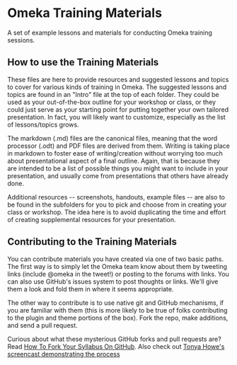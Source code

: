# Omeka Training Materials
A set of example lessons and materials for conducting Omeka training sessions.

## How to use the Training Materials

These files are here to provide resources and suggested lessons and topics to cover for various kinds of training in Omeka. The suggested lessons and topics are found in an "Intro" file at the top of each folder. They could be used as your out-of-the-box outline for your workshop or class, or they could just serve as your starting point for putting together your own tailored presentation. In fact, you will likely want to customize, especially as the list of lessons/topics grows.

The markdown (.md) files are the canonical files, meaning that the word processor (.odt) and PDF files are derived from them. Writing is taking place in markdown to foster ease of writing/creation without worrying too much about presentational aspect of a final outline. Again, that is because they are intended to be a list of possible things you might want to include in your presentation, and usually come from presentations that others have already done.

Additional resources -- screenshots, handouts, example files -- are also to be found in the subfolders for you to pick and choose from in creating your class or workshop. The idea here is to avoid duplicating the time and effort of creating supplemental resources for your presentation.

## Contributing to the Training Materials

You can contribute materials you have created via one of two basic paths. The first way is to simply let the Omeka team know about them by tweeting links (include @omeka in the tweet!) or posting to the forums with links. You can also use GitHub's issues system to post thoughts or links. We'll give them a look and fold them in where it seems appropriate.

The other way to contribute is to use native git and GitHub mechanisms, if you are familiar with them (this is more likely to be true of folks contributing to the plugin and theme portions of the box). Fork the repo, make additions, and send a pull request.

Curious about what these mysterious GitHub forks and pull requests are? Read [How To Fork Your Syllabus On GitHub](http://chronicle.com/blogs/profhacker/how-to-fork-a-syllabus-on-github/39447). Also check out [Tonya Howe's screencast demonstrating the process](http://vimeo.com/42674954)


